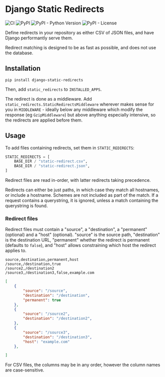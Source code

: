 # Django Static Redirects

![CI](https://github.com/torchbox/django-static-redirects/workflows/CI/badge.svg)
![PyPI](https://img.shields.io/pypi/v/django-static-redirects.svg)
![PyPI - Python Version](https://img.shields.io/pypi/pyversions/django-static-redirects.svg)
![PyPI - License](https://img.shields.io/pypi/l/django-static-redirects.svg)

Define redirects in your repository as either CSV of JSON files, and have Django performantly serve them.

Redirect matching is designed to be as fast as possible, and does not use the database.

## Installation

```
pip install django-static-redirects
```

Then, add `static_redirects` to `INSTALLED_APPS`.

The redirect is done as a middleware. Add `static_redirects.StaticRedirectsMiddleware` wherever makes sense for you in `MIDDLEWARE` - ideally below any middleware which modify the response (eg `GzipMiddleware`) but above anything especially intensive, so the redirects are applied before them.

## Usage

To add files containing redirects, set them in `STATIC_REDIRECTS`:

```python
STATIC_REDIRECTS = [
    BASE_DIR / "static-redirect.csv",
    BASE_DIR / "static-redirect.json",
]
```

Redirect files are read in-order, with latter redirects taking precedence.

Redirects can either be just paths, in which case they match all hostnames, or include a hostname. Schemes are not included as part of the match. If a request contains a querystring, it is ignored, unless a match containing the querystring is found.

### Redirect files

Redirect files must contain a "source", a "destination", a "permanent" (optional) and a "host" (optional). "source" is the source path, "destination" is the destination URL, "permanent" whether the redirect is permanent (defaults to `false`), and "host" allows constraining which host the redirect applies to.

```csv
source,destination,permanent,host
/source,/destination,true
/source2,/destination2
/source3,/destination3,false,example.com
```

```json
[
    {
        "source": "/source",
        "destination": "/destination",
        "permanent": true
    },
    {
        "source": "/source2",
        "destination": "/destination2",
    },
    {
        "source": "/source3",
        "destination": "/destination3",
        "host": "example.com"
    },

]
```

For CSV files, the columns may be in any order, however the column names are case-sensitive.
